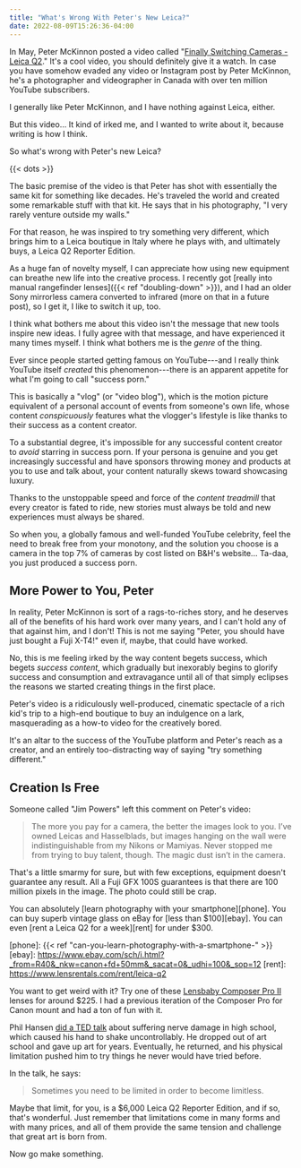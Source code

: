 ```yaml
---
title: "What's Wrong With Peter's New Leica?"
date: 2022-08-09T15:26:36-04:00
---
```


In May, Peter McKinnon posted a video called "[Finally Switching Cameras - Leica
Q2][leica]." It's a cool video, you should definitely give it a watch. In case
you have somehow evaded any video or Instagram post by Peter McKinnon, he's a
photographer and videographer in Canada with over ten million YouTube
subscribers.

[leica]: https://www.youtube.com/watch?v=Mm2N8tOJSx0

I generally like Peter McKinnon, and I have nothing against Leica, either.

But this video... It kind of irked me, and I wanted to write about it, because
writing is how I think.

So what's wrong with Peter's new Leica?<!--more-->

{{< dots >}}

The basic premise of the video is that Peter has shot with essentially the same
kit for something like decades. He's traveled the world and created some
remarkable stuff with that kit. He says that in his photography, "I very rarely
venture outside my walls."

For that reason, he was inspired to try something very different, which brings
him to a Leica boutique in Italy where he plays with, and ultimately buys, a
Leica Q2 Reporter Edition.

As a huge fan of novelty myself, I can appreciate how using new equipment can
breathe new life into the creative process. I recently got [really into manual
rangefinder lenses]({{< ref "doubling-down" >}}), and I had an older Sony
mirrorless camera converted to infrared (more on that in a future post), so I
get it, I like to switch it up, too.

I think what bothers me about this video isn't the message that new tools
inspire new ideas. I fully agree with that message, and have experienced it many
times myself. I think what bothers me is the *genre* of the thing.



Ever since people started getting famous on YouTube---and I really think YouTube
itself *created* this phenomenon---there is an apparent appetite for what I'm
going to call "success porn."

This is basically a "vlog" (or "video blog"), which is the motion picture
equivalent of a personal account of events from someone's own life, whose
content *conspicuously* features what the vlogger's lifestyle is like thanks to
their success as a content creator.

To a substantial degree, it's impossible for any successful content creator to
*avoid* starring in success porn. If your persona is genuine and you get
increasingly successful and have sponsors throwing money and products at you to
use and talk about, your content naturally skews toward showcasing luxury.

Thanks to the unstoppable speed and force of the *content treadmill* that every
creator is fated to ride, new stories must always be told and new experiences
must always be shared.

So when you, a globally famous and well-funded YouTube celebrity, feel the need
to break free from your monotony, and the solution you choose is a camera in the
top 7% of cameras by cost listed on B&H's website... Ta-daa, you just produced a
success porn.

## More Power to You, Peter

In reality, Peter McKinnon is sort of a rags-to-riches story, and he deserves
all of the benefits of his hard work over many years, and I can't hold any of
that against him, and I don't! This is not me saying "Peter, you should have
just bought a Fuji X-T4!" even if, maybe, that could have worked.

No, this is me feeling irked by the way content begets success, which begets
*success content*, which gradually but inexorably begins to glorify success and
consumption and extravagance until all of that simply eclipses the reasons we
started creating things in the first place.

Peter's video is a ridiculously well-produced, cinematic spectacle of a rich
kid's trip to a high-end boutique to buy an indulgence on a lark, masquerading
as a how-to video for the creatively bored.

It's an altar to the success of the YouTube platform and Peter's reach as a
creator, and an entirely too-distracting way of saying "try something
different."

## Creation Is Free

Someone called "Jim Powers" left this comment on Peter's video:

> The more you pay for a camera, the better the images look to you. I’ve owned
> Leicas and Hasselblads, but images hanging on the wall were indistinguishable
> from my Nikons or Mamiyas. Never stopped me from trying to buy talent,
> though. The magic dust isn’t in the camera.

That's a little smarmy for sure, but with few exceptions, equipment doesn't
guarantee any result. All a Fuji GFX 100S guarantees is that there are 100
million pixels in the image. The photo could still be crap.

You can absolutely [learn photography with your smartphone][phone]. You can buy
superb vintage glass on eBay for [less than $100][ebay]. You can even [rent a
Leica Q2 for a week][rent] for under $300.

[phone]: {{< ref "can-you-learn-photography-with-a-smartphone-" >}}
[ebay]: https://www.ebay.com/sch/i.html?_from=R40&_nkw=canon+fd+50mm&_sacat=0&_udhi=100&_sop=12
[rent]: https://www.lensrentals.com/rent/leica-q2

You want to get weird with it? Try one of these [Lensbaby Composer Pro II][lb]
lenses for around $225. I had a previous iteration of the Composer Pro for Canon
mount and had a ton of fun with it.

[lb]: https://lensbaby.com/collections/collection/products/composer-pro-ii-sweet-50-refurbished

Phil Hansen [did a TED talk][ted] about suffering nerve damage in high school, which
caused his hand to shake uncontrollably. He dropped out of art school and gave
up art for years. Eventually, he returned, and his physical limitation pushed
him to try things he never would have tried before.

[ted]: https://www.ted.com/talks/phil_hansen_embrace_the_shake

In the talk, he says:

> Sometimes you need to be limited in order to become limitless.

Maybe that limit, for you, is a $6,000 Leica Q2 Reporter Edition, and if so,
that's wonderful. Just remember that limitations come in many forms and with
many prices, and all of them provide the same tension and challenge that great
art is born from.

Now go make something.
